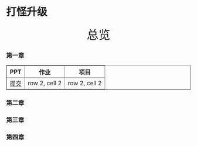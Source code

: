 # 打怪升级

<center> <font size='6'> 总览 </font> </center>

### 第一章

<table border="1">
    <tr>
        <th>PPT</th>
        <th>作业</th>
        <th>项目</th>
    </tr>
    <tr>
        <td><a href="/passage1/Homework0-SetupAccount/submit.md">提交</a></td>
        <td>row 2, cell 2</td>
        <td>row 2, cell 2</td>
    </tr>
</table>

### 第二章


### 第三章


### 第四章



